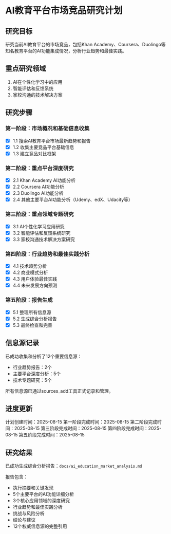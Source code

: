 # AI教育平台市场竞品研究计划

## 研究目标
研究当前AI教育平台的市场竞品，包括Khan Academy、Coursera、Duolingo等知名教育平台的AI功能集成情况，分析行业趋势和最佳实践。

## 重点研究领域
1. AI在个性化学习中的应用
2. 智能评估和反馈系统  
3. 家校沟通的技术解决方案

## 研究步骤

### 第一阶段：市场概况和基础信息收集
- [x] 1.1 搜索AI教育平台市场最新趋势和报告
- [x] 1.2 收集主要竞品平台基础信息
- [x] 1.3 建立竞品对比框架

### 第二阶段：重点平台深度研究
- [x] 2.1 Khan Academy AI功能分析
- [x] 2.2 Coursera AI功能分析  
- [x] 2.3 Duolingo AI功能分析
- [x] 2.4 其他主要平台AI功能分析（Udemy、edX、Udacity等）

### 第三阶段：重点领域专题研究
- [x] 3.1 AI个性化学习应用研究
- [x] 3.2 智能评估和反馈系统研究
- [x] 3.3 家校沟通技术解决方案研究

### 第四阶段：行业趋势和最佳实践分析
- [x] 4.1 技术趋势分析
- [x] 4.2 商业模式分析
- [x] 4.3 用户体验最佳实践
- [x] 4.4 未来发展方向预测

### 第五阶段：报告生成
- [x] 5.1 整理所有信息源
- [x] 5.2 生成综合分析报告
- [x] 5.3 最终检查和完善

## 信息源记录
已成功收集和分析了12个重要信息源：
- 行业趋势报告：2个
- 主要平台深度分析：5个
- 技术专题研究：5个

所有信息源已通过sources_add工具正式记录和管理。

## 进度更新
计划创建时间：2025-08-15
第一阶段完成时间：2025-08-15
第二阶段完成时间：2025-08-15
第三阶段完成时间：2025-08-15
第四阶段完成时间：2025-08-15
第五阶段完成时间：2025-08-15

## 研究结果
已成功生成综合分析报告：`docs/ai_education_market_analysis.md`

报告包含：
- 执行摘要和关键发现
- 5个主要平台的AI功能详细分析
- 3个核心应用领域的深度研究
- 行业趋势和最佳实践分析
- 挑战与风险分析
- 结论与建议
- 12个权威信息源的完整引用